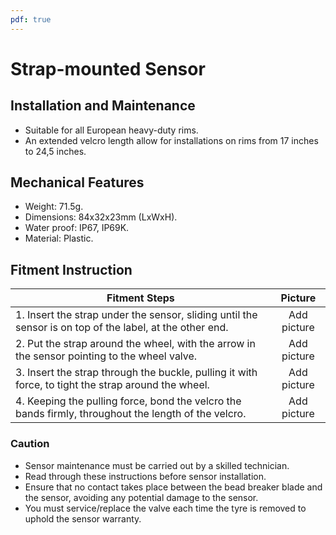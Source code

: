 ```yaml
---
pdf: true
---
```


# Strap-mounted Sensor

## Installation and Maintenance

- Suitable for all European heavy-duty rims.
- An extended velcro length allow for installations on rims from 17 inches to 24,5 inches.

## Mechanical Features

- Weight: 71.5g.
- Dimensions: 84x32x23mm (LxWxH).
- Water proof: IP67, IP69K.
- Material: Plastic.

## Fitment Instruction

|**Fitment Steps** | **Picture**                        |
|----------------|:--------:|
| 1. Insert the strap under the sensor, sliding until the sensor is on top of the label, at the other end.  |  Add picture    |
| 2. Put the strap around the wheel, with the arrow in the sensor pointing to the wheel valve. | Add picture    |
| 3. Insert the strap through the buckle, pulling it with force, to tight the strap around the wheel. | Add picture       |
| 4. Keeping the pulling force, bond the velcro the bands firmly, throughout the length of the velcro.  | Add picture      |

### Caution

- Sensor maintenance must be carried out by a skilled technician.
- Read through these instructions before sensor installation.
- Ensure that no contact takes place between the bead breaker blade and the sensor, avoiding any potential damage to the sensor.
- You must service/replace the valve each time the tyre is removed to uphold the sensor warranty.
